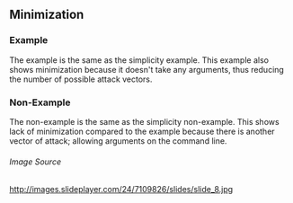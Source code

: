## Minimization ##

### Example ###
The example is the same as the simplicity example.  This example also shows minimization because it doesn't take any arguments, thus reducing the number of possible attack vectors.

### Non-Example ###
The non-example is the same as the simplicity non-example. This shows lack of minimization compared to the example because there is another vector of attack; allowing arguments on the command line.



###### Image Source ######
http://images.slideplayer.com/24/7109826/slides/slide_8.jpg